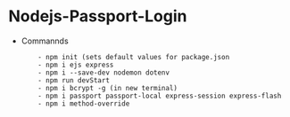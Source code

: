 # Nodejs-Passport-Login
 

- Commannds

          - npm init (sets default values for package.json 
          - npm i ejs express
          - npm i --save-dev nodemon dotenv 
          - npm run devStart
          - npm i bcrypt -g (in new terminal)
          - npm i passport passport-local express-session express-flash 
          - npm i method-override 







